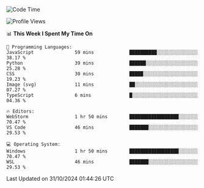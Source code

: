 <!--START_SECTION:waka-->
![Code Time](http://img.shields.io/badge/Code%20Time-734%20hrs%2056%20mins-blue)

![Profile Views](http://img.shields.io/badge/Profile%20Views-0-blue)

📊 **This Week I Spent My Time On** 

```text
💬 Programming Languages: 
JavaScript               59 mins             ██████████░░░░░░░░░░░░░░░   38.17 % 
Python                   39 mins             ██████░░░░░░░░░░░░░░░░░░░   25.28 % 
CSS                      30 mins             █████░░░░░░░░░░░░░░░░░░░░   19.23 % 
Image (svg)              11 mins             ██░░░░░░░░░░░░░░░░░░░░░░░   07.27 % 
TypeScript               6 mins              █░░░░░░░░░░░░░░░░░░░░░░░░   04.36 % 

🔥 Editors: 
WebStorm                 1 hr 50 mins        ██████████████████░░░░░░░   70.47 % 
VS Code                  46 mins             ███████░░░░░░░░░░░░░░░░░░   29.53 % 

💻 Operating System: 
Windows                  1 hr 50 mins        ██████████████████░░░░░░░   70.47 % 
WSL                      46 mins             ███████░░░░░░░░░░░░░░░░░░   29.53 % 
```


 Last Updated on 31/10/2024 01:44:26 UTC
<!--END_SECTION:waka-->
